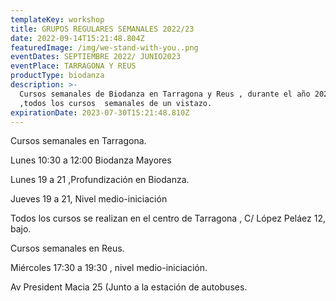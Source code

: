 ```yaml
---
templateKey: workshop
title: GRUPOS REGULARES SEMANALES 2022/23
date: 2022-09-14T15:21:48.804Z
featuredImage: /img/we-stand-with-you..png
eventDates: SEPTIEMBRE 2022/ JUNIO2023
eventPlace: TARRAGONA Y REUS
productType: biodanza
description: >-
  Cursos semanales de Biodanza en Tarragona y Reus , durante el año 2022/23
  ,todos los cursos  semanales de un vistazo.
expirationDate: 2023-07-30T15:21:48.810Z
---
```

Cursos semanales en Tarragona.

Lunes 10:30 a 12:00 Biodanza Mayores 

Lunes 19 a 21 ,Profundización en Biodanza.

Jueves 19 a 21, Nivel medio-iniciación 

Todos los cursos se realizan en el centro de Tarragona , C/ López Peláez 12, bajo.

Cursos semanales en Reus.

Miércoles 17:30 a 19:30 , nivel medio-iniciación.

Av President Macia 25 (Junto a la estación de autobuses.
